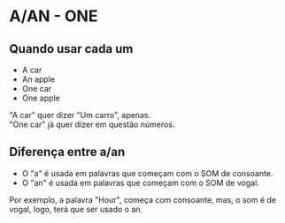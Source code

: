 # A/AN - ONE

## Quando usar cada um

- A car
- An apple
- One car
- One apple

"A car" quer dizer "Um carro", apenas. \
"One car" já quer dizer em questão números.

## Diferença entre a/an 

 - O "a" é usada em palavras que começam com o SOM de consoante. 
 - O "an" é usada em palavras que começam com o SOM de vogal.

Por exemplo, a palavra "Hour", começa com consoante, mas, o som é de vogal, logo, terá que ser usado o an.


